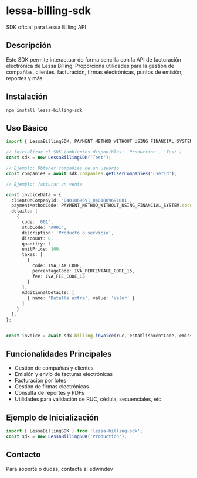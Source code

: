 # lessa-billing-sdk

SDK oficial para Lessa Billing API

## Descripción
Este SDK permite interactuar de forma sencilla con la API de facturación electrónica de Lessa Billing. Proporciona utilidades para la gestión de compañías, clientes, facturación, firmas electrónicas, puntos de emisión, reportes y más.

## Instalación

```
npm install lessa-billing-sdk
```

## Uso Básico

```typescript
import { LessaBillingSDK, PAYMENT_METHOD_WITHOUT_USING_FINANCIAL_SYSTEM, IVA_TAX_CODE, IVA_PERCENTAGE_CODE_15, IVA_FEE_CODE_15 } from 'lessa-billing-sdk';

// Inicializar el SDK (ambientes disponibles: 'Production', 'Test')
const sdk = new LessaBillingSDK('Test');

// Ejemplo: Obtener compañías de un usuario
const companies = await sdk.companies.getUserCompanies('userId');

// Ejemplo: facturar un venta

const invoiceData = {
  clientOnCompanyId: '0401869691_0401869691001',
  paymentMethodCode: PAYMENT_METHOD_WITHOUT_USING_FINANCIAL_SYSTEM.code,
  details: [
    {
      code: '001',
      stubCode: 'A001',
      description: 'Producto o servicio',
      discount: 0,
      quantity: 1,
      unitPrice: 100,
      taxes: [
        {
          code: IVA_TAX_CODE,
          percentageCode: IVA_PERCENTAGE_CODE_15,
          fee: IVA_FEE_CODE_15
        }
      ],
      AdditionalDetails: [
        { name: 'Detalle extra', value: 'Valor' }
      ]
    }
  ],
};


const invoice = await sdk.billing.invoice(ruc, establishmentCode, emissionPoint, invoiceData);
```

## Funcionalidades Principales
- Gestión de compañías y clientes
- Emisión y envío de facturas electrónicas
- Facturación por lotes
- Gestión de firmas electrónicas
- Consulta de reportes y PDFs
- Utilidades para validación de RUC, cédula, secuenciales, etc.


## Ejemplo de Inicialización
```typescript
import { LessaBillingSDK } from 'lessa-billing-sdk';
const sdk = new LessaBillingSDK('Production');
```

## Contacto
Para soporte o dudas, contacta a: edwindev
